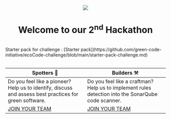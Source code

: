 <p align="center">
  <img src="challenge-logo.png">
</p>
<h1 align="center">Welcome to our 2<sup>nd</sup> Hackathon</h1>
<br/>
Starter pack for challenge : [Starter pack](https://github.com/green-code-initiative/ecoCode-challenge/blob/main/starter-pack-challenge.md)
<br/><br/>

| **Spotters** 🧪                                                                                            | **Builders** ⚒️                                                                                         |
|----------------------------------------------------------------------------------------------------------|-------------------------------------------------------------------------------------------------------|
| Do you feel like a pioneer?<br>Help us to identify, discuss and assess best practices for green software. | Do you feel like a craftman?<br>Help us to implement rules detection into the SonarQube code scanner. |
| [JOIN YOUR TEAM](spotters.md)                                                                                           | [JOIN YOUR TEAM](builders.md)                                                                                        |
